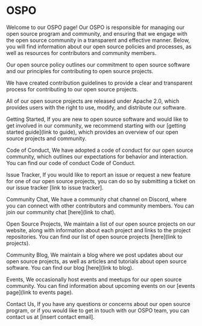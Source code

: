 # OSPO
Welcome to our OSPO page! Our OSPO is responsible for managing our open source program and community, and ensuring that we engage with the open source community in a transparent and effective manner. Below, you will find information about our open source policies and processes, as well as resources for contributors and community members.

Our open source policy outlines our commitment to open source software and our principles for contributing to open source projects.

We have created contribution guidelines to provide a clear and transparent process for contributing to our open source projects. 

All of our open source projects are released under Apache 2.0, which provides users with the right to use, modify, and distribute our software.

Getting Started, 
If you are new to open source software and would like to get involved in our community, we recommend starting with our [getting started guide](link to guide), which provides an overview of our open source projects and community.

Code of Conduct, 
We have adopted a code of conduct for our open source community, which outlines our expectations for behavior and interaction. You can find our code of conduct Code of Conduct.

Issue Tracker, 
If you would like to report an issue or request a new feature for one of our open source projects, you can do so by submitting a ticket on our issue tracker [link to issue tracker].

Community Chat, 
We have a community chat channel on Discord, where you can connect with other contributors and community members. You can join our community chat [here](link to chat).

Open Source Projects, 
We maintain a list of our open source projects on our website, along with information about each project and links to the project repositories. You can find our list of open source projects [here](link to projects).

Community Blog, 
We maintain a blog where we post updates about our open source projects, as well as articles and tutorials about open source software. You can find our blog [here](link to blog).

Events, 
We occasionally host events and meetups for our open source community. You can find information about upcoming events on our [events page](link to events page).

Contact Us, 
If you have any questions or concerns about our open source program, or if you would like to get in touch with our OSPO team, you can contact us at [insert contact email].
